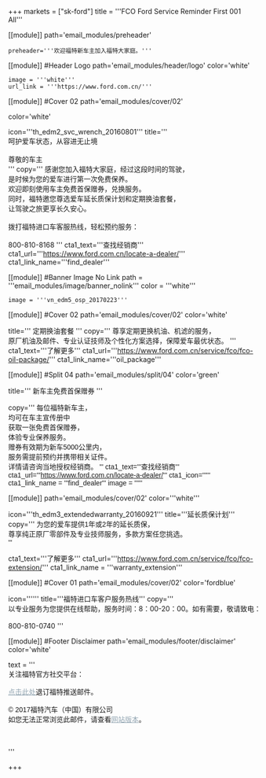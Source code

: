 
+++
markets = ["sk-ford"]
title = '''FCO Ford Service Reminder First 001 All'''

[[module]]
path='email_modules/preheader'

	preheader='''欢迎福特新车主加入福特大家庭。'''

[[module]] #Header Logo
path='email_modules/header/logo'
color='white'

	image = '''white'''
	url_link = '''https://www.ford.com.cn/'''
    
[[module]] #Cover 02
path='email_modules/cover/02'

color='white'

icon='''th_edm2_svc_wrench_20160801''' 
title='''
    <span style="white-space:nowrap;">呵护爱车状态，从容进无止境</span>
    <br/>
    <br/>
    <span style="white-space:nowrap;">尊敬的车主</span>
    <br/>
'''
copy='''
    <span style="white-space:nowrap;">感谢您加入福特大家庭，经过这段时间的驾驶，</span>
    <br/>
    <span style="white-space:nowrap;">是时候为您的爱车进行第一次免费保养。</span>
    <br/>
    <span style="white-space:nowrap;">欢迎即刻使用车主免费首保赠券，兑换服务。</span>
    <br/>
    <span style="white-space:nowrap;">同时，福特邀您尊选爱车延长质保计划和定期换油套餐，</span>
    <br/>
    <span style="white-space:nowrap;">让驾驶之旅更享长久安心。</span>
    <br/>
    <br/>
    <span style="white-space:nowrap;">拨打福特进口车客服热线，轻松预约服务：</span>
    <br/>
    <br/>
    <span style="white-space:nowrap;">800-810-8168</span>
'''
cta1_text='''<span style="white-space:nowrap;">查找经销商</span>'''
cta1_url='''https://www.ford.com.cn/locate-a-dealer/'''
cta1_link_name='''find_dealer'''

 [[module]] #Banner Image No Link
path = '''email_modules/image/banner_nolink'''
color = '''white'''

	image = '''vn_edm5_osp_20170223'''

[[module]] #Cover 02
path='email_modules/cover/02'
color='white'

title='''
    <span style="white-space:nowrap;">定期换油套餐</span>
'''
copy='''
    <span style="white-space:nowrap;">尊享定期更换机油、机滤的服务，</span>
    <br/>
    <span style="white-space:nowrap;">原厂机油及邮件、专业认证技师及个性化方案选择，保障爱车最优状态。</span>
'''
cta1_text='''<span style="white-space:nowrap;">了解更多</span>'''
cta1_url='''https://www.ford.com.cn/service/fco/fco-oil-package/'''
cta1_link_name='''oil_package'''

[[module]] #Split 04
path='email_modules/split/04'
color='green'

title='''
<span style="font-family:Tahoma, Verdana, Sans-serif">新车主免费首保赠券</span>
'''

copy='''
<span style="font-family:Tahoma, Verdana, Sans-serif;">
<span style="white-space:nowrap;">每位福特新车主，</span>
<br/>
<span style="white-space:nowrap;">均可在车主宣传册中</span>
<br/>
<span style="white-space:nowrap;">获取一张免费首保赠券，</span>
<br/>
<span style="white-space:nowrap;">体验专业保养服务。</span>
<br/>
<span style="white-space:nowrap;">赠券有效期为新车5000公里内，</span>
<br/>
<span style="white-space:nowrap;">服务需提前预约并携带相关证件。</span>
<br/>
<span style="white-space:nowrap;">详情请咨询当地授权经销商。</span> 
'''
cta1_text='''<span style="font-family:Tahoma, Verdana, Sans-serif">查找经销商</span>'''
cta1_url='''https://www.ford.com.cn/locate-a-dealer/'''
cta1_icon=''''''
cta1_link_name = '''find_dealer'''
image = ''''''

[[module]]
path='email_modules/cover/02'
color='''white'''

icon='''th_edm3_extendedwarranty_20160921'''
title='''<span style="font-family:Tahoma, Verdana, Sans-serif">延长质保计划</span>'''
copy='''
<span style="font-family:Tahoma, Verdana, Sans-serif">
<span style="white-space:nowrap;">为您的爱车提供1年或2年的延长质保，</span>
<br/>
<span style="white-space:nowrap;">尊享纯正原厂零部件及专业技师服务，多款方案任您挑选。</span>  
'''

cta1_text='''<span style="font-family:Tahoma, Verdana, Sans-serif">了解更多</span>'''
cta1_url='''https://www.ford.com.cn/service/fco/fco-extension/'''
cta1_link_name = '''warranty_extension'''
    
[[module]] #Cover 01
path='email_modules/cover/02'
color='fordblue'

icon=''''''
title='''<span style="white-space:nowrap;">福特进口车客户服务热线</span>'''
copy='''
    <span style="white-space:nowrap;">以专业服务为您提供在线帮助，服务时间：8：00-20：00。如有需要，敬请致电：</span>
    <br/>
    <br/>
    <span style="white-space:nowrap;">800-810-0740</span>
'''

[[module]] #Footer Disclaimer
path='email_modules/footer/disclaimer'
color='white'

text = '''
<span style="font-family:'Nanum Gothic',Malgun Gothic,sans-serif">
<br/>
<span style="white-space:nowrap;">关注福特官方社交平台：</span>
<br/>
<br/>
<span style="white-space:nowrap;"><a href="https://www.ford-korea.com/privacy/" name="privacy" style="text-decoration:underline; color:#91a4b1;">点击此处</a>退订福特推送邮件。</span>
<br/>
<br/>
<span style="font-family:'Nanum Gothic',Malgun Gothic,sans-serif;">
<span style="white-space:nowrap;">© 2017福特汽车（中国）有限公司</span>
<br/>
<span style="white-space:nowrap;">如您无法正常浏览此邮件，请查看<a href="https://www.ford-korea.com/privacy/" name="privacy" style="text-decoration:underline; color:#91a4b1;">网站版本</a>。</span>

<br/>
<br/>
'''

+++
